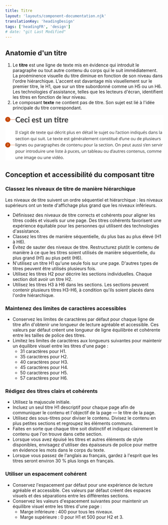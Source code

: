 ```yaml
---
title: Titre
layout: 'layouts/component-documentation.njk'
translationKey: 'headingDesign'
tags: ['headingFR', 'design']
# date: "git Last Modified"
---
```


## Anatomie d'un titre

<ol class="anatomy-list">
  <li>Le <strong>titre</strong> est une ligne de texte mis en évidence qui introduit le paragraphe ou tout autre contenu du corps qui le suit immédiatement. La proéminence visuelle du titre diminue en fonction de son niveau dans l'ordre hiérarchique. L'accent est davantage mis visuellement sur le premier titre, le H1, que sur un titre subordonné comme un H5 ou un H6. Les technologies d'assistance, telles que les lecteurs d'écran, identifient les titres en fonction de leur niveau.</li>
  <li>Le composant <strong>texte</strong> ne contient pas de titre. Son sujet est lié à l'idée principale du titre correspondant.</li>
</ol>

<img class="b-sm b-default p-300" src="/images/fr/components/anatomy/gcds-heading-anatomy.svg" alt="Un titre en gros caractères au-dessus d'un bloc de texte plus petit. Le texte en se lit comme suit : « Ceci est un titre. » Le bloc suivant se lit comme suit : « Il s'agit de texte qui décrit plus en détail le sujet ou l'action indiqués dans la section qui suit. Le texte est généralement constitué d'une ou de plusieurs lignes ou paragraphes de contenu pour la section. On peut aussi s'en servir pour introduire une liste à puces, un tableau ou d'autres contenus, comme une image ou une vidéo. » Il y a une étiquette pointant vers le plus grand texte indiquant « 1 » et il y a une étiquette pointant vers le plus petit bloc de texte qui indique « 2 »." />

## Conception et accessibilité du composant titre

### Classez les niveaux de titre de manière hiérarchique

Les niveaux de titre suivent un ordre séquentiel et hiérarchique : les niveaux supérieurs ont un texte d'affichage plus grand que les niveaux inférieurs.

- Définissez des niveaux de titre corrects et cohérents pour aligner les titres codés et visuels sur une page. Des titres cohérents favorisent une expérience équitable pour les personnes qui utilisent des technologies d'assistance.
- Classez les titres de manière séquentielle, du plus bas au plus élevé (H1 à H6).
- Évitez de sauter des niveaux de titre. Restructurez plutôt le contenu de manière à ce que les titres soient utilisés de manière séquentielle, du plus grand (H1) au plus petit (H6).
- N'utilisez un titre H1 qu'une seule fois sur une page. D'autres types de titres peuvent être utilisés plusieurs fois.
- Utilisez les titres H2 pour décrire les sections individuelles. Chaque section doit avoir un titre H2.
- Utilisez les titres H3 à H6 dans les sections. Les sections peuvent contenir plusieurs titres H3-H6, à condition qu'ils soient placés dans l'ordre hiérarchique.

### Maintenez des limites de caractères accessibles

- Conservez les limites de caractères par défaut pour chaque ligne de titre afin d'obtenir une longueur de lecture agréable et accessible. Ces valeurs par défaut créent une longueur de ligne équilibrée et cohérente entre les tailles de police des titres.
- Limitez les limites de caractères aux longueurs suivantes pour maintenir un équilibre visuel entre les titres d'une page :
  - 31 caractères pour H1.
  - 35 caractères pour H2.
  - 40 caractères pour H3.
  - 45 caractères pour H4.
  - 50 caractères pour H5.
  - 57 caractères pour H6.

### Rédigez des titres clairs et cohérents

- Utilisez la majuscule initiale.
- Incluez un seul titre H1 descriptif pour chaque page afin de communiquer le contenu et l'objectif de la page — le titre de la page.
- Utilisez des sous-titres pour diviser le contenu. Divisez le contenu en plus petites sections et regroupez les éléments communs.
- Faites en sorte que chaque titre soit distinctif et indiquez clairement le contenu que l'on trouve dans cette section.
- Lorsque vous avez épuisé les titres et autres éléments de style disponibles, envisagez d'utiliser des épaisseurs de police pour mettre en évidence les mots dans le corps du texte.
- Lorsque vous passez de l'anglais au français, gardez à l'esprit que les titres seront environ 30 % plus longs en français.

### Utiliser un espacement cohérent

- Conservez l'espacement par défaut pour une expérience de lecture agréable et accessible. Ces valeurs par défaut créent des espaces visuels et des séparations entre les différentes sections.
- Conservez les valeurs d'espacement suivantes pour maintenir un équilibre visuel entre les titres d'une page :
  - Marge inférieure : 400 pour tous les niveaux.
  - Marge supérieure : 0 pour H1 et 500 pour H2 et 3.
